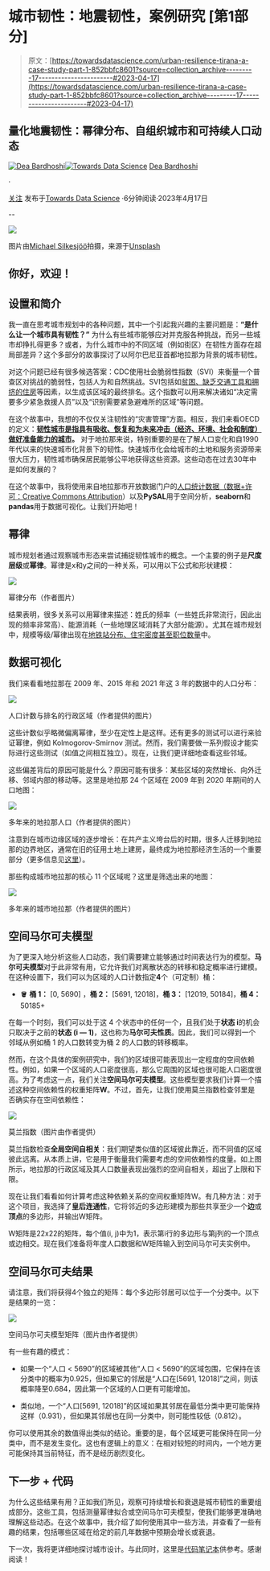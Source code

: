 # 城市韧性：地震韧性，案例研究 [第1部分]

> 原文：[https://towardsdatascience.com/urban-resilience-tirana-a-case-study-part-1-852bbfc8601?source=collection_archive---------17-----------------------#2023-04-17](https://towardsdatascience.com/urban-resilience-tirana-a-case-study-part-1-852bbfc8601?source=collection_archive---------17-----------------------#2023-04-17)

## 量化地震韧性：幂律分布、自组织城市和可持续人口动态

[](https://deabardhoshi.medium.com/?source=post_page-----852bbfc8601--------------------------------)[![Dea Bardhoshi](../Images/14ce0986fc2a4a192797a52ed9908d1e.png)](https://deabardhoshi.medium.com/?source=post_page-----852bbfc8601--------------------------------)[](https://towardsdatascience.com/?source=post_page-----852bbfc8601--------------------------------)[![Towards Data Science](../Images/a6ff2676ffcc0c7aad8aaf1d79379785.png)](https://towardsdatascience.com/?source=post_page-----852bbfc8601--------------------------------) [Dea Bardhoshi](https://deabardhoshi.medium.com/?source=post_page-----852bbfc8601--------------------------------)

·

[关注](https://medium.com/m/signin?actionUrl=https%3A%2F%2Fmedium.com%2F_%2Fsubscribe%2Fuser%2Fd61c58ba988e&operation=register&redirect=https%3A%2F%2Ftowardsdatascience.com%2Furban-resilience-tirana-a-case-study-part-1-852bbfc8601&user=Dea+Bardhoshi&userId=d61c58ba988e&source=post_page-d61c58ba988e----852bbfc8601---------------------post_header-----------) 发布于[Towards Data Science](https://towardsdatascience.com/?source=post_page-----852bbfc8601--------------------------------) ·6分钟阅读·2023年4月17日[](https://medium.com/m/signin?actionUrl=https%3A%2F%2Fmedium.com%2F_%2Fvote%2Ftowards-data-science%2F852bbfc8601&operation=register&redirect=https%3A%2F%2Ftowardsdatascience.com%2Furban-resilience-tirana-a-case-study-part-1-852bbfc8601&user=Dea+Bardhoshi&userId=d61c58ba988e&source=-----852bbfc8601---------------------clap_footer-----------)

--

[](https://medium.com/m/signin?actionUrl=https%3A%2F%2Fmedium.com%2F_%2Fbookmark%2Fp%2F852bbfc8601&operation=register&redirect=https%3A%2F%2Ftowardsdatascience.com%2Furban-resilience-tirana-a-case-study-part-1-852bbfc8601&source=-----852bbfc8601---------------------bookmark_footer-----------)![](../Images/4e0b150296c1336aaf8c5722941b1803.png)

图片由[Michael Silkesjöö](https://unsplash.com/@silkesjoo?utm_source=medium&utm_medium=referral)拍摄，来源于[Unsplash](https://unsplash.com/?utm_source=medium&utm_medium=referral)

## **你好，欢迎！**

## 设置和简介

我一直在思考城市规划中的各种问题，其中一个引起我兴趣的主要问题是：**“是什么让一个城市具有韧性？”** 为什么有些城市能够应对并克服各种挑战，而另一些城市却挣扎得更多？或者，为什么城市中的不同区域（例如街区）在韧性方面存在超局部差异？这个多部分的故事探讨了以阿尔巴尼亚首都地拉那为背景的城市韧性。

对这个问题已经有很多候选答案：CDC使用社会脆弱性指数（SVI）来衡量一个普查区对挑战的脆弱性，包括人为和自然挑战。SVI包括如[贫困、缺乏交通工具和拥挤的住房](https://www.atsdr.cdc.gov/placeandhealth/svi/fact_sheet/fact_sheet.html)等因素，以生成该区域的最终排名。这个指数可以用来解决诸如“决定需要多少紧急救援人员”以及“识别需要紧急避难所的区域”等问题。

在这个故事中，我想的不仅仅关注韧性的“灾害管理”方面。相反，我们来看OECD的定义：[**韧性城市是指具有吸收、恢复和为未来冲击（经济、环境、社会和制度）做好准备能力的城市**](https://www.oecd.org/cfe/resilient-cities.htm)**。** 对于地拉那来说，特别重要的是在了解人口变化和自1990年代以来的快速城市化背景下的韧性。快速城市化会给城市的土地和服务资源带来很大压力，韧性城市确保居民能够公平地获得这些资源。这些动态在过去30年中是如何发展的？

在这个故事中，我将使用来自地拉那市开放数据门户的[人口统计数据（数据+许可：Creative Commons Attribution](https://ckan.tirana.al/dataset/popullsia-sipas-viteve-dhe-nja-2009-2022)）以及**PySAL**用于空间分析，**seaborn**和**pandas**用于数据可视化。让我们开始吧！

## 幂律

城市规划者通过观察城市形态来尝试捕捉韧性城市的概念。一个主要的例子是**尺度层级**或**幂律**。幂律是x和y之间的一种关系，可以用以下公式和形状建模：

![](../Images/ed8c5518d9745e1a651f5bac367614b1.png)

幂律分布（作者图片）

结果表明，很多关系可以用幂律来描述：姓氏的频率（一些姓氏非常流行，因此出现的频率非常高）、能源消耗（一些地理区域消耗了大部分能源）。尤其在城市规划中，规模等级/幂律出现在[地铁站分布、住宅密度甚至职位数量](https://www.tandfonline.com/doi/full/10.1080/19463138.2016.1277227)中。

## 数据可视化

我们来看看地拉那在 2009 年、2015 年和 2021 年这 3 年的数据中的人口分布：

![](../Images/9be49cc52c13fe02f36b0b5765f3deff.png)

人口计数与排名的行政区域（作者提供的图片）

这些计数似乎略微偏离幂律，至少在定性上是这样。还有更多的测试可以进行来验证幂律，例如 Kolmogorov-Smirnov 测试。然而，我们需要做一系列假设才能实际进行这些测试（如值之间相互独立）。现在，让我们更详细地查看这些邻域。

这些偏差背后的原因可能是什么？原因可能有很多：某些区域的突然增长、向外迁移、邻域内部的移动等。这里是地拉那 24 个区域在 2009 年到 2020 年期间的人口地图：

![](../Images/f44009c6ca1b6ebaaab45ad1d4097c82.png)

多年来的地拉那人口（作者提供的图片）

注意到在城市边缘区域的逐步增长：在共产主义垮台后的时期，很多人迁移到地拉那的边界地区，通常在旧的征用土地上建房，最终成为地拉那经济生活的一个重要部分（更多信息见[这里](https://www.sciencedirect.com/science/article/pii/S0264275110000284?casa_token=8lBKyEKWqaEAAAAA%3AgIFJ3wzU1wzQ15cxS2HQsol7pzA_eysVUJ7t69DXjWniSxXLTM1OyfojANRnMOjMNYKtSh9WftrR)）。

那些构成城市地拉那的核心 11 个区域呢？这里是筛选出来的地图：

![](../Images/e14f498f6eb408ad875cac80aecb830e.png)

多年来的城市地拉那（作者提供的图片）

## 空间马尔可夫模型

为了更深入地分析这些人口动态，我们需要建立能够通过时间表达行为的模型。**马尔可夫模型**对于此非常有用，它允许我们对离散状态的转移和稳定概率进行建模。在这种设置下，我们可以为区域的人口计数指定**4**个（可定制）桶：

+   🪣 **桶 1：** [0, 5690] ，**桶 2：** [5691, 12018]，**桶 3：** [12019, 50184]，**桶 4：** 50185+

在每一个时刻，我们可以处于这 4 个状态中的任何一个，且我们处于**状态 i**的机会只取决于之前的**状态 (i — 1)**，这也称为**马尔可夫性质**。因此，我们可以得到一个邻域从例如桶 1 的人口数转变为桶 2 的人口数的转移概率。

然而，在这个具体的案例研究中，我们的区域很可能表现出一定程度的空间依赖性。例如，如果一个区域的人口密度很高，那么它周围的区域也很可能人口密度很高。为了考虑这一点，我们关注**空间马尔可夫模型**。这些模型要求我们计算一个描述这种空间依赖性的权重矩阵**W**。不过，首先，让我们使用莫兰指数检查邻里是否确实存在空间依赖性：

![](../Images/2f6bbc7fe3341fb5c44531cd63087d9a.png)

莫兰指数（图片由作者提供）

莫兰指数检查**全局空间自相关**：我们期望类似值的区域彼此靠近，而不同值的区域彼此远离。从本质上讲，它是用于衡量我们需要考虑的空间依赖性的度量。如上图所示，地拉那的行政区域及其人口数量表现出强烈的空间自相关，超出了上限和下限。

现在让我们看看如何计算考虑这种依赖关系的空间权重矩阵W。有几种方法：对于这个项目，我选择了**皇后连通性**，它将邻近的多边形建模为那些共享至少一个**边**或**顶点**的多边形，并输出W矩阵。

W矩阵是22x22的矩阵，每个值(i, j)中为1，表示第i行的多边形与第j列的一个顶点或边相交。现在我们准备将年度人口数据和W矩阵输入到空间马尔可夫实例中。

## 空间马尔可夫结果

请注意，我们将获得4个独立的矩阵：每个多边形邻居可以位于一个分类中。以下是结果的一览：

![](../Images/819d5005eb171b58a37d405687a51f4b.png)

空间马尔可夫模型矩阵（图片由作者提供）

有一些有趣的模式：

+   如果一个“人口 < 5690”的区域被其他“人口 < 5690”的区域包围，它保持在该分类中的概率为0.925，但如果它的邻居是“人口在[5691, 12018]”之间，则该概率降至0.684，因此第一个区域的人口更有可能增加。

+   类似地，一个“人口[5691, 12018]”的区域如果其邻居在最低分类中更可能保持这样（0.931），但如果其邻居也在同一分类中，则可能性较低（0.812）。

你可以使用其余的数值得出类似的结论。重要的是，每个区域更可能保持在同一分类中，而不是发生变化。这也有逻辑上的意义：在相对较短的时间内，一个地方更可能保持其当前特征，而不是经历剧烈变化。

## **下一步 + 代码**

为什么这些结果有用？正如我们所见，观察可持续增长和衰退是城市韧性的重要组成部分。这些工具，包括测量幂律拟合或空间马尔可夫模型，使我们能够更准确地理解这些动态。在这个故事中，我介绍了如何使用其中一些方法，并查看了一些有趣的结果，包括哪些区域在给定的前几年数据中预期会增长或衰退。

下一次，我将更详细地探讨城市设计。与此同时，这里是[代码笔记本](https://github.com/DeaBardhoshi/AlbaniaExplorations/blob/main/Tirana.ipynb)供参考。感谢阅读！
